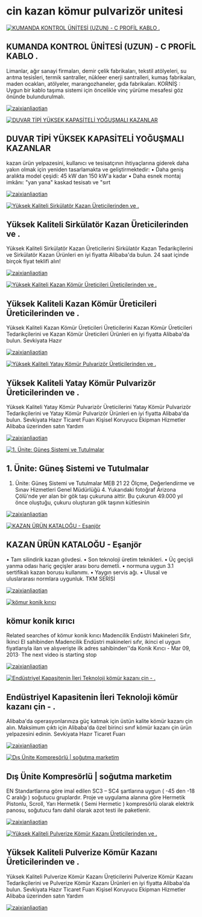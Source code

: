 # cin kazan kömur pulvarizör unitesi
<a href="https://mnn.zoosnet.net/LR/Chatpre.aspx?id=MNN94995150&p=https://topgrinding.com/" target="_blank">![KUMANDA KONTROL ÜNİTESİ (UZUN) - C PROFİL KABLO .](https://github.com/technlg/images/blob/main/28.jpg)</a>
## KUMANDA KONTROL ÜNİTESİ (UZUN) - C PROFİL KABLO .
Limanlar, ağır sanayi firmaları, demir çelik fabrikaları, tekstil atölyeleri, su arıtma tesisleri, termik santraller, nükleer enerji santralleri, kumaş fabrikaları, maden ocakları, atölyeler, marangozhaneler, gıda fabrikaları. KORNİŞ : Uygun bir kablo taşıma sistemi için öncelikle vinç yürüme mesafesi göz önünde bulundurulmalı. 
<a href="https://mnn.zoosnet.net/LR/Chatpre.aspx?id=MNN94995150&p=https://topgrinding.com/" target="_blank"><img src="https://github.com/technlg/images/raw/main/chat11.jpg" alt="zaixianliaotian"/></a><a href="//whatsapp.shibangsoft.com/WhatsApp.php" ><img src="https://github.com/technlg/images/raw/main/chat11.png" alt=""></a>
<a href="https://mnn.zoosnet.net/LR/Chatpre.aspx?id=MNN94995150&p=https://topgrinding.com/" target="_blank">![DUVAR TİPİ YÜKSEK KAPASİTELİ YOĞUŞMALI KAZANLAR](https://github.com/technlg/images/blob/main/15.jpg)</a>
## DUVAR TİPİ YÜKSEK KAPASİTELİ YOĞUŞMALI KAZANLAR
kazan ürün yelpazesini, kullanıcı ve tesisatçının ihtiyaçlarına giderek daha yakın olmak için yeniden tasarlamakta ve geliştirmektedir: • Daha geniş aralıkta model çeşidi: 45 kW dan 150 kW'a kadar • Daha esnek montaj imkânı: "yan yana" kaskad tesisatı ve "sırt
<a href="https://mnn.zoosnet.net/LR/Chatpre.aspx?id=MNN94995150&p=https://topgrinding.com/" target="_blank"><img src="https://github.com/technlg/images/raw/main/chat11.jpg" alt="zaixianliaotian"/></a><a href="//whatsapp.shibangsoft.com/WhatsApp.php" ><img src="https://github.com/technlg/images/raw/main/chat11.png" alt=""></a>
<a href="https://mnn.zoosnet.net/LR/Chatpre.aspx?id=MNN94995150&p=https://topgrinding.com/" target="_blank">![Yüksek Kaliteli Sirkülatör Kazan Üreticilerinden ve .](https://github.com/technlg/images/blob/main/28.jpg)</a>
## Yüksek Kaliteli Sirkülatör Kazan Üreticilerinden ve .
Yüksek Kaliteli Sirkülatör Kazan Üreticilerini Sirkülatör Kazan Tedarikçilerini ve Sirkülatör Kazan Ürünleri en iyi fiyatta Alibaba'da bulun. 24 saat içinde birçok fiyat teklifi alın!
<a href="https://mnn.zoosnet.net/LR/Chatpre.aspx?id=MNN94995150&p=https://topgrinding.com/" target="_blank"><img src="https://github.com/technlg/images/raw/main/chat11.jpg" alt="zaixianliaotian"/></a><a href="//whatsapp.shibangsoft.com/WhatsApp.php" ><img src="https://github.com/technlg/images/raw/main/chat11.png" alt=""></a>
<a href="https://mnn.zoosnet.net/LR/Chatpre.aspx?id=MNN94995150&p=https://topgrinding.com/" target="_blank">![Yüksek Kaliteli Kazan Kömür Üreticileri Üreticilerinden ve .](https://github.com/technlg/images/blob/main/19.jpg)</a>
## Yüksek Kaliteli Kazan Kömür Üreticileri Üreticilerinden ve .
Yüksek Kaliteli Kazan Kömür Üreticileri Üreticilerini Kazan Kömür Üreticileri Tedarikçilerini ve Kazan Kömür Üreticileri Ürünleri en iyi fiyatta Alibaba'da bulun. Sevkiyata Hazır
<a href="https://mnn.zoosnet.net/LR/Chatpre.aspx?id=MNN94995150&p=https://topgrinding.com/" target="_blank"><img src="https://github.com/technlg/images/raw/main/chat11.jpg" alt="zaixianliaotian"/></a><a href="//whatsapp.shibangsoft.com/WhatsApp.php" ><img src="https://github.com/technlg/images/raw/main/chat11.png" alt=""></a>
<a href="https://mnn.zoosnet.net/LR/Chatpre.aspx?id=MNN94995150&p=https://topgrinding.com/" target="_blank">![Yüksek Kaliteli Yatay Kömür Pulvarizör Üreticilerinden ve .](https://github.com/technlg/images/blob/main/46.jpg)</a>
## Yüksek Kaliteli Yatay Kömür Pulvarizör Üreticilerinden ve .
Yüksek Kaliteli Yatay Kömür Pulvarizör Üreticilerini Yatay Kömür Pulvarizör Tedarikçilerini ve Yatay Kömür Pulvarizör Ürünleri en iyi fiyatta Alibaba'da bulun. Sevkiyata Hazır Ticaret Fuarı Kişisel Koruyucu Ekipman Hizmetler Alibaba üzerinden satın Yardım
<a href="https://mnn.zoosnet.net/LR/Chatpre.aspx?id=MNN94995150&p=https://topgrinding.com/" target="_blank"><img src="https://github.com/technlg/images/raw/main/chat11.jpg" alt="zaixianliaotian"/></a><a href="//whatsapp.shibangsoft.com/WhatsApp.php" ><img src="https://github.com/technlg/images/raw/main/chat11.png" alt=""></a>
<a href="https://mnn.zoosnet.net/LR/Chatpre.aspx?id=MNN94995150&p=https://topgrinding.com/" target="_blank">![1. Ünite: Güneş Sistemi ve Tutulmalar](https://github.com/technlg/images/blob/main/51.jpg)</a>
## 1. Ünite: Güneş Sistemi ve Tutulmalar
1. Ünite: Güneş Sistemi ve Tutulmalar MEB 21 22 Ölçme, Değerlendirme ve Sınav Hizmetleri Genel Müdürlüğü 4. Yukarıdaki fotoğraf Arizona Çölü'nde yer alan bir gök taşı çukuruna aittir. Bu çukurun 49.000 yıl önce oluştuğu, çukuru oluşturan gök taşının kütlesinin 
<a href="https://mnn.zoosnet.net/LR/Chatpre.aspx?id=MNN94995150&p=https://topgrinding.com/" target="_blank"><img src="https://github.com/technlg/images/raw/main/chat11.jpg" alt="zaixianliaotian"/></a><a href="//whatsapp.shibangsoft.com/WhatsApp.php" ><img src="https://github.com/technlg/images/raw/main/chat11.png" alt=""></a>
<a href="https://mnn.zoosnet.net/LR/Chatpre.aspx?id=MNN94995150&p=https://topgrinding.com/" target="_blank">![KAZAN ÜRÜN KATALOĞU - Eşanjör](https://github.com/technlg/images/blob/main/46.jpg)</a>
## KAZAN ÜRÜN KATALOĞU - Eşanjör
• Tam silindirik kazan gövdesi. • Son teknoloji üretim teknikleri. • Üç geçişli yanma odası hariç geçişler arası boru demetli. • normuna uygun 3.1 sertifikalı kazan borusu kullanımı. • Yaygın servis ağı. • Ulusal ve uluslararası normlara uygunluk. TKM SERİSİ
<a href="https://mnn.zoosnet.net/LR/Chatpre.aspx?id=MNN94995150&p=https://topgrinding.com/" target="_blank"><img src="https://github.com/technlg/images/raw/main/chat11.jpg" alt="zaixianliaotian"/></a><a href="//whatsapp.shibangsoft.com/WhatsApp.php" ><img src="https://github.com/technlg/images/raw/main/chat11.png" alt=""></a>
<a href="https://mnn.zoosnet.net/LR/Chatpre.aspx?id=MNN94995150&p=https://topgrinding.com/" target="_blank">![kömur konik kırıcı](https://github.com/technlg/images/blob/main/15.jpg)</a>
## kömur konik kırıcı
Related searches of kömur konik kırıcı Madencilik Endüstri Makineleri Sıfır, İkinci El sahibinden Madencilik Endüstri makineleri sıfır, ikinci el uygun fiyatlarıyla ilan ve alışverişte ilk adres sahibinden''da Konik Kırıcı - Mar 09, 2013· The next video is starting stop 
<a href="https://mnn.zoosnet.net/LR/Chatpre.aspx?id=MNN94995150&p=https://topgrinding.com/" target="_blank"><img src="https://github.com/technlg/images/raw/main/chat11.jpg" alt="zaixianliaotian"/></a><a href="//whatsapp.shibangsoft.com/WhatsApp.php" ><img src="https://github.com/technlg/images/raw/main/chat11.png" alt=""></a>
<a href="https://mnn.zoosnet.net/LR/Chatpre.aspx?id=MNN94995150&p=https://topgrinding.com/" target="_blank">![Endüstriyel Kapasitenin İleri Teknoloji kömür kazanı çin - .](https://github.com/technlg/images/blob/main/22.jpg)</a>
## Endüstriyel Kapasitenin İleri Teknoloji kömür kazanı çin - .
Alibaba'da operasyonlarınıza güç katmak için üstün kalite kömür kazanı çin alın. Maksimum çıktı için Alibaba'da özel birinci sınıf kömür kazanı çin ürün yelpazesini edinin. Sevkiyata Hazır Ticaret Fuarı
<a href="https://mnn.zoosnet.net/LR/Chatpre.aspx?id=MNN94995150&p=https://topgrinding.com/" target="_blank"><img src="https://github.com/technlg/images/raw/main/chat11.jpg" alt="zaixianliaotian"/></a><a href="//whatsapp.shibangsoft.com/WhatsApp.php" ><img src="https://github.com/technlg/images/raw/main/chat11.png" alt=""></a>
<a href="https://mnn.zoosnet.net/LR/Chatpre.aspx?id=MNN94995150&p=https://topgrinding.com/" target="_blank">![Dış Ünite Kompresörlü | soğutma marketim](https://github.com/technlg/images/blob/main/2.jpg)</a>
## Dış Ünite Kompresörlü | soğutma marketim
EN Standartlarına göre imal edilen SC3 – SC4 şartlarına uygun ( -45 den -18 C aralığı ) soğutucu gruplardır. Proje ve uygulama alanına göre Hermetik Pistonlu, Scroll, Yarı Hermetik ( Semi Hermetic ) kompresörlü olarak elektrik panosu, soğutucu fanı dahil olarak azot testi ile paketlenir.
<a href="https://mnn.zoosnet.net/LR/Chatpre.aspx?id=MNN94995150&p=https://topgrinding.com/" target="_blank"><img src="https://github.com/technlg/images/raw/main/chat11.jpg" alt="zaixianliaotian"/></a><a href="//whatsapp.shibangsoft.com/WhatsApp.php" ><img src="https://github.com/technlg/images/raw/main/chat11.png" alt=""></a>
<a href="https://mnn.zoosnet.net/LR/Chatpre.aspx?id=MNN94995150&p=https://topgrinding.com/" target="_blank">![Yüksek Kaliteli Pulverize Kömür Kazanı Üreticilerinden ve .](https://github.com/technlg/images/blob/main/40.jpg)</a>
## Yüksek Kaliteli Pulverize Kömür Kazanı Üreticilerinden ve .
Yüksek Kaliteli Pulverize Kömür Kazanı Üreticilerini Pulverize Kömür Kazanı Tedarikçilerini ve Pulverize Kömür Kazanı Ürünleri en iyi fiyatta Alibaba'da bulun. Sevkiyata Hazır Ticaret Fuarı Kişisel Koruyucu Ekipman Hizmetler Alibaba üzerinden satın Yardım
<a href="https://mnn.zoosnet.net/LR/Chatpre.aspx?id=MNN94995150&p=https://topgrinding.com/" target="_blank"><img src="https://github.com/technlg/images/raw/main/chat11.jpg" alt="zaixianliaotian"/></a><a href="//whatsapp.shibangsoft.com/WhatsApp.php" ><img src="https://github.com/technlg/images/raw/main/chat11.png" alt=""></a>
